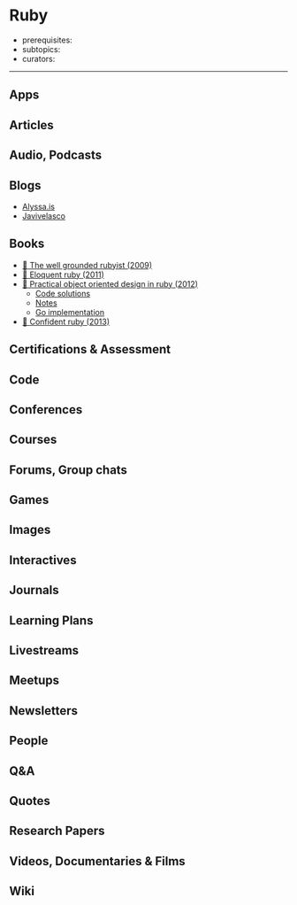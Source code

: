 # Ruby

- prerequisites:
- subtopics:
- curators:

------

## Apps

## Articles

## Audio, Podcasts

## Blogs

- [Alyssa.is](https://alyssa.is/)
- [Javivelasco](http://javivelasco.com/blog/)

## Books

- [📕 The well grounded rubyist (2009)](http://www.goodreads.com/book/show/3892688-the-well-grounded-rubyist)
- [📕 Eloquent ruby (2011)](http://www.goodreads.com/book/show/9364729-eloquent-ruby)
- [📕 Practical object oriented design in ruby (2012)](http://www.goodreads.com/book/show/13507787-practical-object-oriented-design-in-ruby)
  - [Code solutions](https://github.com/skmetz/poodr)
  - [Notes](https://github.com/jordanpoulton/practical_object_oriented_design_in_ruby)
  - [Go implementation](https://github.com/nathany/go-poodr)
- [📕 Confident ruby (2013)](http://www.goodreads.com/book/show/15847933-confident-ruby)


## Certifications & Assessment

## Code

## Conferences

## Courses

## Forums, Group chats

## Games

## Images

## Interactives

## Journals

## Learning Plans

## Livestreams

## Meetups

## Newsletters

## People

## Q&A

## Quotes

## Research Papers

## Videos, Documentaries & Films

## Wiki
